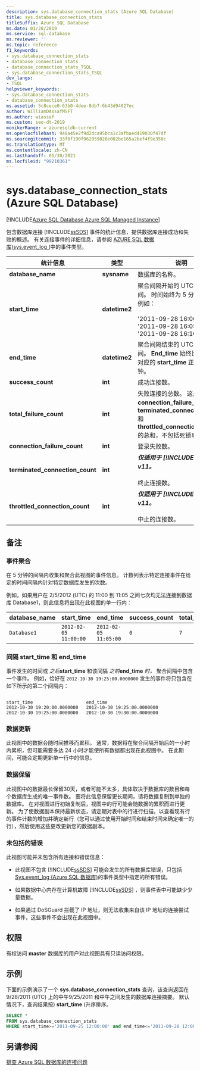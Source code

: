 ```yaml
---
description: sys.database_connection_stats (Azure SQL Database)
title: sys.database_connection_stats
titleSuffix: Azure SQL Database
ms.date: 01/28/2019
ms.service: sql-database
ms.reviewer: ''
ms.topic: reference
f1_keywords:
- sys.database_connection_stats
- database_connection_stats
- database_connection_stats_TSQL
- sys.database_connection_stats_TSQL
dev_langs:
- TSQL
helpviewer_keywords:
- sys.database_connection_stats
- database_connection_stats
ms.assetid: 5c8cece0-63b0-4dee-8db7-6b43d94027ec
author: WilliamDAssafMSFT
ms.author: wiassaf
ms.custom: seo-dt-2019
monikerRange: = azuresqldb-current
ms.openlocfilehash: 948a45e2f9d2dca95bca1c3afbaed419030f47df
ms.sourcegitcommit: 33f0f190f962059826e002be165a2bef4f9e350c
ms.translationtype: MT
ms.contentlocale: zh-CN
ms.lasthandoff: 01/30/2021
ms.locfileid: "99210361"
---
```

# <a name="sysdatabase_connection_stats-azure-sql-database"></a>sys.database_connection_stats (Azure SQL Database)

[!INCLUDE[Azure SQL Database Azure SQL Managed Instance](../../includes/applies-to-version/asdb-asdbmi.md)]

  包含数据库连接 [!INCLUDE[ssSDS](../../includes/sssds-md.md)] 事件的统计信息，提供数据库连接成功和失败的概述。 有关连接事件的详细信息，请参阅 [AZURE SQL 数据库&#41;sys.event_log &#40;](../../relational-databases/system-catalog-views/sys-event-log-azure-sql-database.md)中的事件类型。  
  
|统计信息|类型|说明|  
|---------------|----------|-----------------|  
|**database_name**|**sysname**|数据库的名称。|  
|**start_time**|**datetime2**|聚合间隔开始的 UTC 日期和时间。 时间始终为 5 分钟的倍数。 例如：<br /><br /> '2011-09-28 16:00:00'<br />'2011-09-28 16:05:00'<br />'2011-09-28 16:10:00'|  
|**end_time**|**datetime2**|聚合间隔结束的 UTC 日期和时间。 **End_time** 始终比同一行中对应的 **start_time** 正好晚5分钟。|  
|**success_count**|**int**|成功连接数。|  
|**total_failure_count**|**int**|失败连接的总数。 这是 **connection_failure_count**、 **terminated_connection_count** 和 **throttled_connection_count** 的总和，不包括死锁事件。|  
|**connection_failure_count**|**int**|登录失败数。|  
|**terminated_connection_count**|**int**|**_仅适用于 [!INCLUDE[ssSDSfull](../../includes/sssdsfull-md.md)] v11。_**<br /><br /> 终止连接数。|  
|**throttled_connection_count**|**int**|**_仅适用于 [!INCLUDE[ssSDSfull](../../includes/sssdsfull-md.md)] v11。_**<br /><br /> 中止的连接数。|  
  
## <a name="remarks"></a>备注  
  
### <a name="event-aggregation"></a>事件聚合

 在 5 分钟的间隔内收集和聚合此视图的事件信息。 计数列表示特定连接事件在给定的时间间隔内针对特定数据库发生的次数。  
  
 例如，如果用户在 2/5/2012 (UTC) 的 11:00 到 11:05 之间七次均无法连接到数据库 Database1，则此信息将出现在此视图的单一行内：  
  
|**database_name**|**start_time**|**end_time**|**success_count**|**total_failure_count**|**connection_failure_count**|**terminated_connection_count**|**throttled_connection_count**|  
|------------------------|---------------------|-------------------|------------------------|-------------------------------|------------------------------------|---------------------------------------|--------------------------------------|  
|`Database1`|`2012-02-05 11:00:00`|`2012-02-05 11:05:00`|`0`|`7`|`7`|`0`|`0`|  
  
### <a name="interval-start_time-and-end_time"></a>间隔 start_time 和 end_time

 事件发生的时间或 _之后_**start_time** 和该间隔 _之前_**end_time** *时，* 聚合间隔中包含一个事件。 例如，恰好在 `2012-10-30 19:25:00.0000000` 发生的事件将只包含在如下所示的第二个间隔内：  
  
```  
  
start_time                    end_time  
2012-10-30 19:20:00.0000000   2012-10-30 19:25:00.0000000  
2012-10-30 19:25:00.0000000   2012-10-30 19:30:00.0000000  
```  
  
### <a name="data-updates"></a>数据更新

 此视图中的数据会随时间推移而累积。 通常，数据将在聚合间隔开始后的一小时内累积，但可能需要多达 24 小时才能使所有数据都出现在此视图中。 在此期间，可能会定期更新单一行中的信息。  
  
### <a name="data-retention"></a>数据保留

 此视图中的数据最长保留30天，或者可能不太多，具体取决于数据库的数目和每个数据库生成的唯一事件数。 要将此信息保留更长期间，请将数据复制到单独的数据库。 在对视图进行初始复制后，视图中的行可能会随数据的累积而进行更新。 为了使数据副本保持最新状态，请定期对表中的行进行扫描，以查看现有行的事件计数的增加并确定新行（您可以通过使用开始时间和结束时间来确定唯一的行），然后使用这些更改更新您的数据副本。  
  
### <a name="errors-not-included"></a>未包括的错误

 此视图可能并未包含所有连接和错误信息：  
  
- 此视图不包含 [!INCLUDE[ssSDS](../../includes/sssds-md.md)] 可能会发生的所有数据库错误，只包括 [Sys.event_log &#40;Azure SQL 数据库&#41;](../../relational-databases/system-catalog-views/sys-event-log-azure-sql-database.md)的事件类型中指定的所有错误。  
  
- 如果数据中心内存在计算机故障 [!INCLUDE[ssSDS](../../includes/sssds-md.md)] ，则事件表中可能缺少少量数据。  
  
- 如果通过 DoSGuard 拦截了 IP 地址，则无法收集来自该 IP 地址的连接尝试事件，这些事件不会出现在此视图中。  
  
## <a name="permissions"></a>权限

 有权访问 **master** 数据库的用户对此视图具有只读访问权限。  
  
## <a name="example"></a>示例

 下面的示例演示了一个 **sys.database_connection_stats** 查询，该查询返回在 9/28/2011 (UTC) 上的中午9/25/2011 和中午之间发生的数据库连接摘要。 默认情况下，查询结果按) **start_time** (升序排序。  
  
```sql
SELECT *  
FROM sys.database_connection_stats
WHERE start_time>='2011-09-25 12:00:00' and end_time<='2011-09-28 12:00:00';  
```  

## <a name="see-also"></a>另请参阅

 [排查 Azure SQL 数据库的连接问题](/azure/sql-database/sql-database-troubleshoot-common-connection-issues)  
  
  
